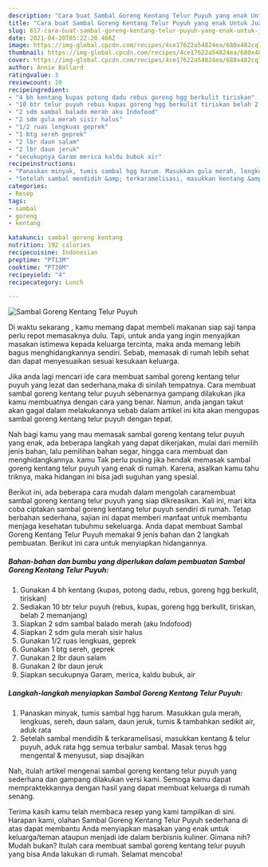 ```yaml
---
description: "Cara buat Sambal Goreng Kentang Telur Puyuh yang enak Untuk Jualan"
title: "Cara buat Sambal Goreng Kentang Telur Puyuh yang enak Untuk Jualan"
slug: 617-cara-buat-sambal-goreng-kentang-telur-puyuh-yang-enak-untuk-jualan
date: 2021-04-20T05:22:20.466Z
image: https://img-global.cpcdn.com/recipes/4ce17622a54824ea/680x482cq70/sambal-goreng-kentang-telur-puyuh-foto-resep-utama.jpg
thumbnail: https://img-global.cpcdn.com/recipes/4ce17622a54824ea/680x482cq70/sambal-goreng-kentang-telur-puyuh-foto-resep-utama.jpg
cover: https://img-global.cpcdn.com/recipes/4ce17622a54824ea/680x482cq70/sambal-goreng-kentang-telur-puyuh-foto-resep-utama.jpg
author: Annie Ballard
ratingvalue: 3
reviewcount: 10
recipeingredient:
- "4 bh kentang kupas potong dadu rebus goreng hgg berkulit tiriskan"
- "10 btr telur puyuh rebus kupas goreng hgg berkulit tiriskan belah 2 memanjang"
- "2 sdm sambal balado merah aku Indofood"
- "2 sdm gula merah sisir halus"
- "1/2 ruas lengkuas geprek"
- "1 btg sereh geprek"
- "2 lbr daun salam"
- "2 lbr daun jeruk"
- "secukupnya Garam merica kaldu bubuk air"
recipeinstructions:
- "Panaskan minyak, tumis sambal hgg harum. Masukkan gula merah, lengkuas, sereh, daun salam, daun jeruk, tumis &amp; tambahkan sedikit air, aduk rata"
- "Setelah sambal mendidih &amp; terkaramelisasi, masukkan kentang &amp; telur puyuh, aduk rata hgg semua terbalur sambal. Masak terus hgg mengental &amp; menyusut, siap disajikan"
categories:
- Resep
tags:
- sambal
- goreng
- kentang

katakunci: sambal goreng kentang 
nutrition: 192 calories
recipecuisine: Indonesian
preptime: "PT13M"
cooktime: "PT30M"
recipeyield: "4"
recipecategory: Lunch

---
```



![Sambal Goreng Kentang Telur Puyuh](https://img-global.cpcdn.com/recipes/4ce17622a54824ea/680x482cq70/sambal-goreng-kentang-telur-puyuh-foto-resep-utama.jpg)

Di waktu  sekarang , kamu memang dapat membeli makanan siap saji tanpa perlu repot memasaknya dulu. Tapi, untuk anda yang ingin menyajikan masakan istimewa kepada keluarga tercinta, maka anda memang lebih bagus menghidangkannya sendiri. Sebab, memasak di rumah lebih sehat dan dapat menyesuaikan sesuai kesukaan keluarga.

Jika anda lagi mencari ide cara membuat sambal goreng kentang telur puyuh yang lezat dan sederhana,maka di sinilah tempatnya. Cara membuat sambal goreng kentang telur puyuh  sebenarnya gampang dilakukan jika kamu membuatnya dengan cara yang benar. Namun, anda jangan takut akan gagal dalam melakukannya 
sebab dalam artikel ini kita akan mengupas sambal goreng kentang telur puyuh dengan tepat.  



Nah bagi kamu yang mau memasak sambal goreng kentang telur puyuh yang enak, ada beberapa langkah yang dapat dikerjakan, mulai dari memilih jenis bahan, lalu pemilihan bahan segar, hingga cara membuat dan menghidangkannya. kamu Tak perlu pusing jika hendak memasak sambal goreng kentang telur puyuh yang enak di rumah. Karena, asalkan kamu  tahu triknya, maka hidangan ini bisa jadi suguhan yang spesial.

Berikut ini, ada beberapa cara mudah dalam mengolah caramembuat sambal goreng kentang telur puyuh yang siap dikreasikan. Kali ini, mari kita coba ciptakan sambal goreng kentang telur puyuh sendiri di rumah. Tetap berbahan sederhana, sajian ini dapat memberi manfaat untuk membantu menjaga kesehatan tubuhmu sekeluarga. Anda dapat membuat Sambal Goreng Kentang Telur Puyuh memakai 9 jenis bahan dan 2 langkah pembuatan. Berikut ini cara untuk menyiapkan hidangannya.

<!--inarticleads1-->

##### Bahan-bahan dan bumbu yang diperlukan dalam pembuatan Sambal Goreng Kentang Telur Puyuh:

1. Gunakan 4 bh kentang (kupas, potong dadu, rebus, goreng hgg berkulit, tiriskan)
1. Sediakan 10 btr telur puyuh (rebus, kupas, goreng hgg berkulit, tiriskan, belah 2 memanjang)
1. Siapkan 2 sdm sambal balado merah (aku Indofood)
1. Siapkan 2 sdm gula merah sisir halus
1. Gunakan 1/2 ruas lengkuas, geprek
1. Gunakan 1 btg sereh, geprek
1. Gunakan 2 lbr daun salam
1. Gunakan 2 lbr daun jeruk
1. Siapkan secukupnya Garam, merica, kaldu bubuk, air




<!--inarticleads2-->

##### Langkah-langkah menyiapkan Sambal Goreng Kentang Telur Puyuh:

1. Panaskan minyak, tumis sambal hgg harum. Masukkan gula merah, lengkuas, sereh, daun salam, daun jeruk, tumis &amp; tambahkan sedikit air, aduk rata
1. Setelah sambal mendidih &amp; terkaramelisasi, masukkan kentang &amp; telur puyuh, aduk rata hgg semua terbalur sambal. Masak terus hgg mengental &amp; menyusut, siap disajikan




Nah, itulah artikel mengenai  sambal goreng kentang telur puyuh  yang sederhana dan gampang dilakukan versi kami. Semoga kamu dapat mempraktekkannya dengan hasil yang dapat membuat keluarga di rumah senang. 

Terima kasih kamu telah membaca resep yang kami tampilkan di sini. Harapan kami, olahan  Sambal Goreng Kentang Telur Puyuh sederhana di atas dapat membantu Anda menyiapkan masakan yang enak untuk keluarga/teman ataupun menjadi ide dalam berbisnis kuliner. Gimana nih? Mudah bukan? Itulah cara membuat sambal goreng kentang telur puyuh yang bisa Anda lakukan di rumah. Selamat mencoba!

